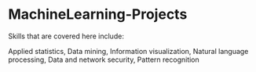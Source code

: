 # MachineLearning-Projects

Skills that are covered here  include:

Applied statistics,
Data mining,
Information visualization,
Natural language processing,
Data and network security,
Pattern recognition

